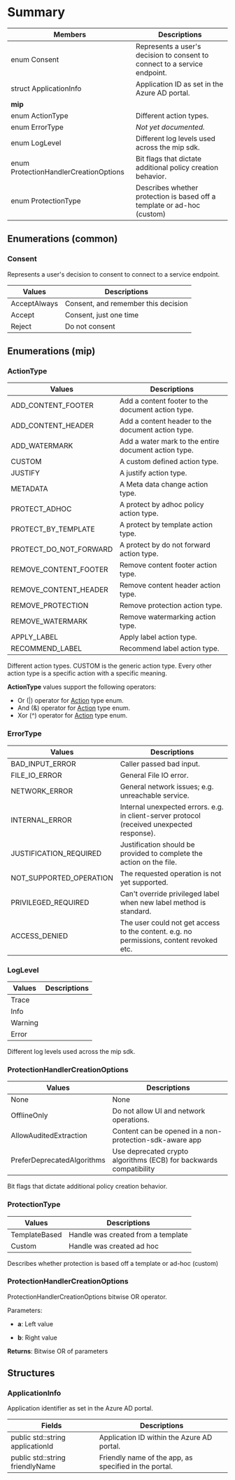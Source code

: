 # Summary
 Members                        | Descriptions                                
--------------------------------|---------------------------------------------
 enum Consent       |  Represents a user's decision to consent to connect to a service endpoint.
 struct ApplicationInfo  |  Application ID as set in the Azure AD portal.
**mip** |
 enum ActionType       |  Different action types.
 enum ErrorType       | _Not yet documented._
 enum LogLevel       |  Different log levels used across the mip sdk.
 enum ProtectionHandlerCreationOptions       |  Bit flags that dictate additional policy creation behavior.
 enum ProtectionType       |  Describes whether protection is based off a template or ad-hoc (custom)

  
## Enumerations (common)
  
### Consent
Represents a user's decision to consent to connect to a service endpoint.

 Values                         | Descriptions                                
--------------------------------|---------------------------------------------
AcceptAlways            | Consent, and remember this decision
Accept            | Consent, just one time
Reject            | Do not consent
  
## Enumerations (mip)

### ActionType

 Values                         | Descriptions                                
--------------------------------|---------------------------------------------
ADD_CONTENT_FOOTER            | Add a content footer to the document action type.
ADD_CONTENT_HEADER            | Add a content header to the document action type.
ADD_WATERMARK            | Add a water mark to the entire document action type.
CUSTOM            | A custom defined action type.
JUSTIFY            | A justify action type.
METADATA            | A Meta data change action type.
PROTECT_ADHOC            | A protect by adhoc policy action type.
PROTECT_BY_TEMPLATE            | A protect by template action type.
PROTECT_DO_NOT_FORWARD            | A protect by do not forward action type.
REMOVE_CONTENT_FOOTER            | Remove content footer action type.
REMOVE_CONTENT_HEADER            | Remove content header action type.
REMOVE_PROTECTION            | Remove protection action type.
REMOVE_WATERMARK            | Remove watermarking action type.
APPLY_LABEL            | Apply label action type.
RECOMMEND_LABEL            | Recommend label action type.
Different action types.
CUSTOM is the generic action type. Every other action type is a specific action with a specific meaning.
  
**ActionType** values support the following operators:

* Or (|) operator for [Action](class_mip_action.md) type enum.  
* And (&) operator for [Action](class_mip_action.md) type enum.  
* Xor (^) operator for [Action](class_mip_action.md) type enum.  

### ErrorType

 Values                         | Descriptions                                
--------------------------------|---------------------------------------------
BAD_INPUT_ERROR            | Caller passed bad input.
FILE_IO_ERROR            | General File IO error.
NETWORK_ERROR            | General network issues; e.g. unreachable service.
INTERNAL_ERROR            | Internal unexpected errors. e.g. in client-server protocol (received unexpected response).
JUSTIFICATION_REQUIRED            | Justification should be provided to complete the action on the file.
NOT_SUPPORTED_OPERATION            | The requested operation is not yet supported.
PRIVILEGED_REQUIRED            | Can't override privileged label when new label method is standard.
ACCESS_DENIED            | The user could not get access to the content. e.g. no permissions, content revoked etc.
  
### LogLevel

 Values                         | Descriptions                                
--------------------------------|---------------------------------------------
Trace            | 
Info            | 
Warning            | 
Error            | 
Different log levels used across the mip sdk.
  
### ProtectionHandlerCreationOptions

 Values                         | Descriptions                                
--------------------------------|---------------------------------------------
None            | None
OfflineOnly            | Do not allow UI and network operations.
AllowAuditedExtraction            | Content can be opened in a non-protection-sdk-aware app
PreferDeprecatedAlgorithms            | Use deprecated crypto algorithms (ECB) for backwards compatibility
Bit flags that dictate additional policy creation behavior.
  
### ProtectionType

 Values                         | Descriptions                                
--------------------------------|---------------------------------------------
TemplateBased            | Handle was created from a template
Custom            | Handle was created ad hoc
Describes whether protection is based off a template or ad-hoc (custom)
  
### ProtectionHandlerCreationOptions

ProtectionHandlerCreationOptions bitwise OR operator.

Parameters: 
 
* **a**: Left value 

* **b**: Right value
  
**Returns**: Bitwise OR of parameters
  


## Structures

### ApplicationInfo 
Application identifier as set in the Azure AD portal.
  
 Fields                        | Descriptions                                
--------------------------------|---------------------------------------------
 public std::string applicationId  | Application ID within the Azure AD portal.
 public std::string friendlyName  | Friendly name of the app, as specified in the portal.
  
